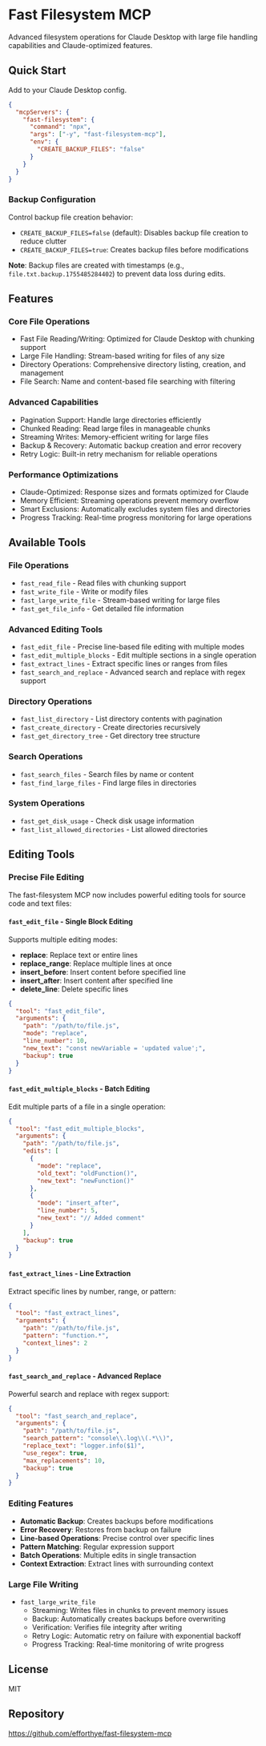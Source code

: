 # Fast Filesystem MCP
Advanced filesystem operations for Claude Desktop with large file handling capabilities and Claude-optimized features.

## Quick Start
Add to your Claude Desktop config.
```json
{
  "mcpServers": {
    "fast-filesystem": {
      "command": "npx",
      "args": ["-y", "fast-filesystem-mcp"],
      "env": {
        "CREATE_BACKUP_FILES": "false"
      }
    }
  }
}
```

### Backup Configuration
Control backup file creation behavior:
- `CREATE_BACKUP_FILES=false` (default): Disables backup file creation to reduce clutter  
- `CREATE_BACKUP_FILES=true`: Creates backup files before modifications

**Note**: Backup files are created with timestamps (e.g., `file.txt.backup.1755485284402`) to prevent data loss during edits.

## Features
### Core File Operations
- Fast File Reading/Writing: Optimized for Claude Desktop with chunking support
- Large File Handling: Stream-based writing for files of any size
- Directory Operations: Comprehensive directory listing, creation, and management
- File Search: Name and content-based file searching with filtering

### Advanced Capabilities
- Pagination Support: Handle large directories efficiently
- Chunked Reading: Read large files in manageable chunks
- Streaming Writes: Memory-efficient writing for large files
- Backup & Recovery: Automatic backup creation and error recovery
- Retry Logic: Built-in retry mechanism for reliable operations

### Performance Optimizations
- Claude-Optimized: Response sizes and formats optimized for Claude
- Memory Efficient: Streaming operations prevent memory overflow
- Smart Exclusions: Automatically excludes system files and directories
- Progress Tracking: Real-time progress monitoring for large operations

## Available Tools

### File Operations
- `fast_read_file` - Read files with chunking support
- `fast_write_file` - Write or modify files
- `fast_large_write_file` - Stream-based writing for large files
- `fast_get_file_info` - Get detailed file information

### Advanced Editing Tools
- `fast_edit_file` - Precise line-based file editing with multiple modes
- `fast_edit_multiple_blocks` - Edit multiple sections in a single operation
- `fast_extract_lines` - Extract specific lines or ranges from files
- `fast_search_and_replace` - Advanced search and replace with regex support

### Directory Operations
- `fast_list_directory` - List directory contents with pagination
- `fast_create_directory` - Create directories recursively
- `fast_get_directory_tree` - Get directory tree structure

### Search Operations
- `fast_search_files` - Search files by name or content
- `fast_find_large_files` - Find large files in directories

### System Operations
- `fast_get_disk_usage` - Check disk usage information
- `fast_list_allowed_directories` - List allowed directories

## Editing Tools

### Precise File Editing

The fast-filesystem MCP now includes powerful editing tools for source code and text files:

#### `fast_edit_file` - Single Block Editing
Supports multiple editing modes:
- **replace**: Replace text or entire lines
- **replace_range**: Replace multiple lines at once  
- **insert_before**: Insert content before specified line
- **insert_after**: Insert content after specified line
- **delete_line**: Delete specific lines

```json
{
  "tool": "fast_edit_file",
  "arguments": {
    "path": "/path/to/file.js",
    "mode": "replace",
    "line_number": 10,
    "new_text": "const newVariable = 'updated value';",
    "backup": true
  }
}
```

#### `fast_edit_multiple_blocks` - Batch Editing
Edit multiple parts of a file in a single operation:

```json
{
  "tool": "fast_edit_multiple_blocks", 
  "arguments": {
    "path": "/path/to/file.js",
    "edits": [
      {
        "mode": "replace",
        "old_text": "oldFunction()",
        "new_text": "newFunction()"
      },
      {
        "mode": "insert_after",
        "line_number": 5,
        "new_text": "// Added comment"
      }
    ],
    "backup": true
  }
}
```

#### `fast_extract_lines` - Line Extraction
Extract specific lines by number, range, or pattern:

```json
{
  "tool": "fast_extract_lines",
  "arguments": {
    "path": "/path/to/file.js",
    "pattern": "function.*",
    "context_lines": 2
  }
}
```

#### `fast_search_and_replace` - Advanced Replace
Powerful search and replace with regex support:

```json
{
  "tool": "fast_search_and_replace",
  "arguments": {
    "path": "/path/to/file.js", 
    "search_pattern": "console\\.log\\(.*\\)",
    "replace_text": "logger.info($1)",
    "use_regex": true,
    "max_replacements": 10,
    "backup": true
  }
}
```

### Editing Features
- **Automatic Backup**: Creates backups before modifications
- **Error Recovery**: Restores from backup on failure
- **Line-based Operations**: Precise control over specific lines
- **Pattern Matching**: Regular expression support
- **Batch Operations**: Multiple edits in single transaction
- **Context Extraction**: Extract lines with surrounding context

### Large File Writing
- `fast_large_write_file`
  - Streaming: Writes files in chunks to prevent memory issues
  - Backup: Automatically creates backups before overwriting
  - Verification: Verifies file integrity after writing
  - Retry Logic: Automatic retry on failure with exponential backoff
  - Progress Tracking: Real-time monitoring of write progress

## License
MIT

## Repository
https://github.com/efforthye/fast-filesystem-mcp

